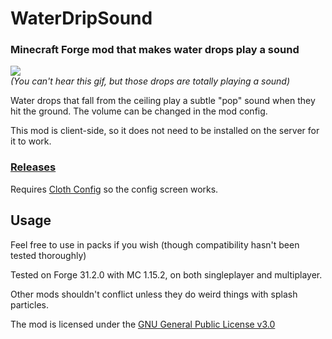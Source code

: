 # WaterDripSound
### Minecraft Forge mod that makes water drops play a sound

![](demo/WaterDripSound_preview.gif)<br>
*(You can't hear this gif, but those drops are totally playing a sound)*

Water drops that fall from the ceiling play a subtle "pop" sound when they hit the ground.
The volume can be changed in the mod config.

This mod is client-side, so it does not need to be installed on the server for it to work.

### [Releases](https://github.com/PieKing1215/WaterDripSound/releases)

Requires [Cloth Config](https://www.curseforge.com/minecraft/mc-mods/cloth-config-forge) so the config screen works.

## Usage

Feel free to use in packs if you wish (though compatibility hasn't been tested thoroughly)

Tested on Forge 31.2.0 with MC 1.15.2, on both singleplayer and multiplayer.

Other mods shouldn't conflict unless they do weird things with splash particles.

The mod is licensed under the [GNU General Public License v3.0](LICENSE.md)

